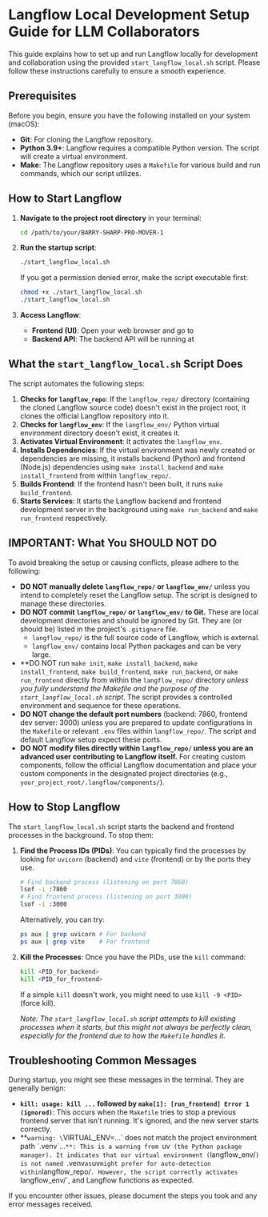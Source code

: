 # Langflow Local Development Setup Guide for LLM Collaborators

This guide explains how to set up and run Langflow locally for development and collaboration using the provided `start_langflow_local.sh` script. Please follow these instructions carefully to ensure a smooth experience.

## Prerequisites

Before you begin, ensure you have the following installed on your system (macOS):

*   **Git**: For cloning the Langflow repository.
*   **Python 3.9+**: Langflow requires a compatible Python version. The script will create a virtual environment.
*   **Make**: The Langflow repository uses a `Makefile` for various build and run commands, which our script utilizes.

## How to Start Langflow

1.  **Navigate to the project root directory** in your terminal:
    ```bash
    cd /path/to/your/BARRY-SHARP-PRO-MOVER-1
    ```
2.  **Run the startup script**:
    ```bash
    ./start_langflow_local.sh
    ```
    If you get a permission denied error, make the script executable first:
    ```bash
    chmod +x ./start_langflow_local.sh
    ./start_langflow_local.sh
    ```

3.  **Access Langflow**:
    *   **Frontend (UI)**: Open your web browser and go to <mcurl name="http://localhost:3000/" url="http://localhost:3000/"/>
    *   **Backend API**: The backend API will be running at <mcurl name="http://127.0.0.1:7860/" url="http://127.0.0.1:7860/"/>

## What the `start_langflow_local.sh` Script Does

The script automates the following steps:

1.  **Checks for `langflow_repo`**: If the `langflow_repo/` directory (containing the cloned Langflow source code) doesn't exist in the project root, it clones the official Langflow repository into it.
2.  **Checks for `langflow_env`**: If the `langflow_env/` Python virtual environment directory doesn't exist, it creates it.
3.  **Activates Virtual Environment**: It activates the `langflow_env`.
4.  **Installs Dependencies**: If the virtual environment was newly created or dependencies are missing, it installs backend (Python) and frontend (Node.js) dependencies using `make install_backend` and `make install_frontend` from within `langflow_repo/`.
5.  **Builds Frontend**: If the frontend hasn't been built, it runs `make build_frontend`.
6.  **Starts Services**: It starts the Langflow backend and frontend development server in the background using `make run_backend` and `make run_frontend` respectively.

## IMPORTANT: What You SHOULD NOT DO

To avoid breaking the setup or causing conflicts, please adhere to the following:

*   **DO NOT manually delete `langflow_repo/` or `langflow_env/`** unless you intend to completely reset the Langflow setup. The script is designed to manage these directories.
*   **DO NOT commit `langflow_repo/` or `langflow_env/` to Git.** These are local development directories and should be ignored by Git. They are (or should be) listed in the project's `.gitignore` file.
    *   `langflow_repo/` is the full source code of Langflow, which is external.
    *   `langflow_env/` contains local Python packages and can be very large.
*   **DO NOT run `make init`, `make install_backend`, `make install_frontend`, `make build_frontend`, `make run_backend`, or `make run_frontend` directly from within the `langflow_repo/` directory *unless you fully understand the Makefile and the purpose of the `start_langflow_local.sh` script*. The script provides a controlled environment and sequence for these operations.
*   **DO NOT change the default port numbers** (backend: 7860, frontend dev server: 3000) unless you are prepared to update configurations in the `Makefile` or relevant `.env` files within `langflow_repo/`. The script and default Langflow setup expect these ports.
*   **DO NOT modify files directly within `langflow_repo/` unless you are an advanced user contributing to Langflow itself.** For creating custom components, follow the official Langflow documentation and place your custom components in the designated project directories (e.g., `your_project_root/.langflow/components/`).

## How to Stop Langflow

The `start_langflow_local.sh` script starts the backend and frontend processes in the background. To stop them:

1.  **Find the Process IDs (PIDs)**:
    You can typically find the processes by looking for `uvicorn` (backend) and `vite` (frontend) or by the ports they use.
    ```bash
    # Find backend process (listening on port 7860)
    lsof -i :7860
    # Find frontend process (listening on port 3000)
    lsof -i :3000
    ```
    Alternatively, you can try:
    ```bash
    ps aux | grep uvicorn # For backend
    ps aux | grep vite    # For frontend
    ```
2.  **Kill the Processes**:
    Once you have the PIDs, use the `kill` command:
    ```bash
    kill <PID_for_backend>
    kill <PID_for_frontend>
    ```
    If a simple `kill` doesn't work, you might need to use `kill -9 <PID>` (force kill).

    *Note: The `start_langflow_local.sh` script attempts to kill existing processes when it starts, but this might not always be perfectly clean, especially for the frontend due to how the `Makefile` handles it.*

## Troubleshooting Common Messages

During startup, you might see these messages in the terminal. They are generally benign:

*   **`kill: usage: kill ...` followed by `make[1]: [run_frontend] Error 1 (ignored)`**:
    This occurs when the `Makefile` tries to stop a previous frontend server that isn't running. It's ignored, and the new server starts correctly.
*   **`warning: \`VIRTUAL_ENV=...\` does not match the project environment path \`.venv\`...`**:
    This is a warning from `uv` (the Python package manager). It indicates that our virtual environment (`langflow_env/`) is not named `.venv` as `uv` might prefer for auto-detection within `langflow_repo/`. However, the script correctly activates `langflow_env/`, and Langflow functions as expected.

If you encounter other issues, please document the steps you took and any error messages received.
